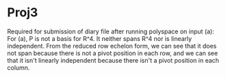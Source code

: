 # Proj3


Required for submission of diary file after running polyspace on input (a):
For (a), P is not a basis for R^4. It neither spans R^4 nor is linearly independent. From the reduced row echelon form, we can see that it does not span because there is not a pivot position in each row, and we can see that it isn't linearly independent because there isn't a pivot position in each column. 
